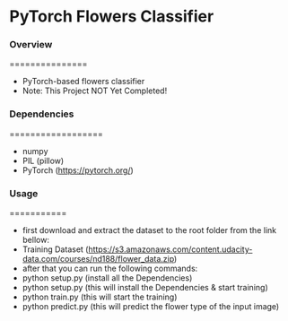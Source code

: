 # PyTorch Flowers Classifier

### Overview
===============
* PyTorch-based flowers classifier
* Note: This Project NOT Yet Completed!

### Dependencies
==================
* numpy
* PIL (pillow)
* PyTorch (https://pytorch.org/)

### Usage
===========
* first download and extract the dataset to the root folder from the link bellow:
* Training Dataset (https://s3.amazonaws.com/content.udacity-data.com/courses/nd188/flower_data.zip)
* after that you can run the following commands:
* python setup.py (install all the Dependencies)
* python setup.py (this will install the Dependencies & start training)
* python train.py (this will start the training)
* python predict.py <path to the flower image> (this will predict the flower type of the input image)
